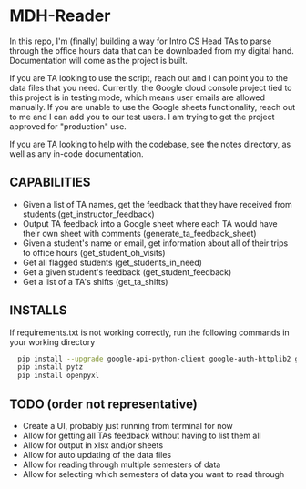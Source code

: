 # MDH-Reader

In this repo, I'm (finally) building a way for Intro CS Head TAs to parse through the office hours data that can be downloaded from my digital hand. Documentation will come as the project is built.

If you are TA looking to use the script, reach out and I can point you to the data files that you need. Currently, the Google cloud console project tied to this project is in testing mode, 
which means user emails are allowed manually. If you are unable to use the Google sheets functionality, reach out to me and I  can add you to our test users. I am trying to get the project 
approved for "production" use.

If you are TA looking to help with the codebase, see the notes directory, as well as any in-code documentation.

## CAPABILITIES

- Given a list of TA names, get the feedback that they have received from students (get_instructor_feedback)
- Output TA feedback into a Google sheet where each TA would have their own sheet with comments (generate_ta_feedback_sheet)
- Given a student's name or email, get information about all of their trips to office hours (get_student_oh_visits)
- Get all flagged students (get_students_in_need)
- Get a given student's feedback (get_student_feedback)
- Get a list of a TA's shifts (get_ta_shifts)

## INSTALLS

If requirements.txt is not working correctly, run the following commands in your working directory
```bash
  pip install --upgrade google-api-python-client google-auth-httplib2 google-auth-oauthlib
  pip install pytz
  pip install openpyxl
```

## TODO (order not representative)

- Create a UI, probably just running from terminal for now
- Allow for getting all TAs feedback without having to list them all
- Allow for output in xlsx and/or sheets
- Allow for auto updating of the data files
- Allow for reading through multiple semesters of data 
- Allow for selecting which semesters of data you want to read through
